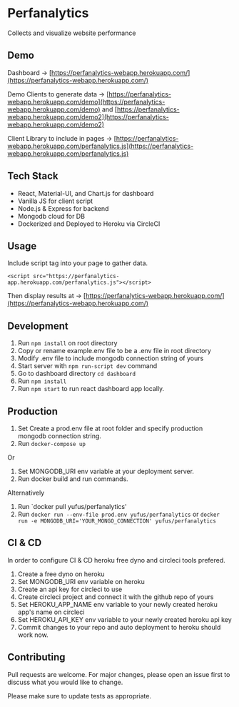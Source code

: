 # Perfanalytics

Collects and visualize website performance

## Demo

Dashboard -> [https://perfanalytics-webapp.herokuapp.com/](https://perfanalytics-webapp.herokuapp.com/)

Demo Clients to generate data -> [https://perfanalytics-webapp.herokuapp.com/demo](https://perfanalytics-webapp.herokuapp.com/demo) and [https://perfanalytics-webapp.herokuapp.com/demo2](https://perfanalytics-webapp.herokuapp.com/demo2)

Client Library to include in pages -> [https://perfanalytics-webapp.herokuapp.com/perfanalytics.js](https://perfanalytics-webapp.herokuapp.com/perfanalytics.js)

## Tech Stack

- React, Material-UI, and Chart.js for dashboard
- Vanilla JS for client script
- Node.js & Express for backend
- Mongodb cloud for DB
- Dockerized and Deployed to Heroku via CircleCI

## Usage

Include script tag into your page to gather data.

```
<script src="https://perfanalytics-app.herokuapp.com/perfanalytics.js"></script>
```

Then display results at -> [https://perfanalytics-webapp.herokuapp.com/](https://perfanalytics-webapp.herokuapp.com/)

## Development

1. Run `npm install` on root directory
2. Copy or rename example.env file to be a .env file in root directory
3. Modify .env file to include mongodb connection string of yours
4. Start server with `npm run-script dev` command
5. Go to dashboard directory `cd dashboard`
6. Run `npm install`
7. Run `npm start` to run react dashboard app locally.

## Production

1. Set Create a prod.env file at root folder and specify production mongodb connection string.
2. Run `docker-compose up`

Or

1. Set MONGODB_URI env variable at your deployment server.
2. Run docker build and run commands.

Alternatively

1. Run `docker pull yufus/perfanalytics'
2. Run `docker run --env-file prod.env yufus/perfanalytics` or `docker run -e MONGODB_URI='YOUR_MONGO_CONNECTION' yufus/perfanalytics`

## CI & CD

In order to configure CI & CD heroku free dyno and circleci tools prefered. 
1. Create a free dyno on heroku
2. Set MONGODB_URI env variable on heroku
3. Create an api key for circleci to use
4. Create circleci project and connect it with the github repo of yours
5. Set HEROKU_APP_NAME env variable to your newly created heroku app's name on circleci
6. Set HEROKU_API_KEY env variable to your newly created heroku api key
7. Commit changes to your repo and auto deployment to heroku should work now.

## Contributing

Pull requests are welcome. For major changes, please open an issue first to discuss what you would like to change.

Please make sure to update tests as appropriate.
